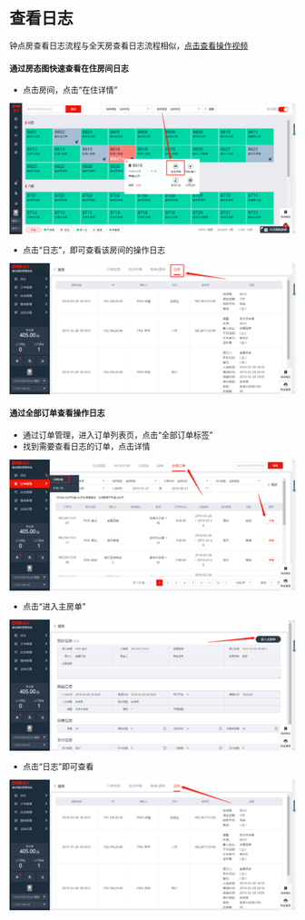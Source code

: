 # 查看日志

钟点房查看日志流程与全天房查看日志流程相似，[点击查看操作视频](http://crs-pms-vidio.oss-cn-beijing.aliyuncs.com/%E9%92%9F%E7%82%B9%E6%88%BF%E6%97%A5%E5%BF%97.mp4)

#### 通过房态图快速查看在住房间日志

* 点击房间，点击“在住详情”

![](../../.gitbook/assets/image%20%28340%29.png)

* 点击“日志”，即可查看该房间的操作日志

![](../../.gitbook/assets/image%20%28172%29.png)

#### 通过全部订单查看操作日志

* 通过订单管理，进入订单列表页，点击“全部订单标签”
* 找到需要查看日志的订单，点击详情

![](../../.gitbook/assets/image%20%28148%29.png)

* 点击“进入主房单”

![](../../.gitbook/assets/image%20%28560%29.png)

* 点击“日志”即可查看

![](../../.gitbook/assets/image%20%2894%29.png)


